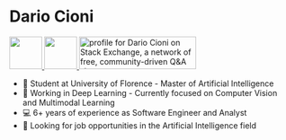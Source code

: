 # Dario Cioni

<a href="https://www.linkedin.com/in/dario-cioni/">
  <img src="https://img.shields.io/badge/LinkedIn-0077B5?style=for-the-badge&logo=linkedin&logoColor=white" height="58">
</a>

<a href="https://www.kaggle.com/dariocioni">
  <img src="https://img.shields.io/badge/Kaggle-035a7d?style=for-the-badge&logo=kaggle&logoColor=white" height="58">
</a>

<a href="https://stackexchange.com/users/23931790/dario-cioni">
  <img src="https://stackexchange.com/users/flair/23931790.png" width="208" height="58" alt="profile for Dario Cioni on Stack Exchange, a network of free, community-driven Q&amp;A sites" title="profile for Dario Cioni on Stack Exchange, a network of free, community-driven Q&amp;A sites" />
</a>



* 📖 Student at University of Florence - Master of Artificial Intelligence
* 🤖 Working in Deep Learning - Currently focused on Computer Vision and Multimodal Learning
* 💻 6+ years of experience as Software Engineer and Analyst
* 🔭 Looking for job opportunities in the Artificial Intelligence field